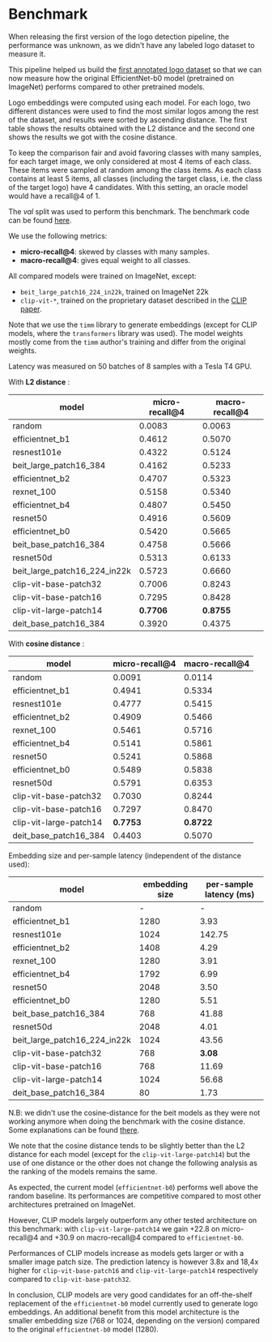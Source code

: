 # Benchmark

When releasing the first version of the logo detection pipeline, the performance was unknown, as we didn't have any labeled logo dataset to measure it.

This pipeline helped us build the [first annotated logo dataset](https://github.com/openfoodfacts/openfoodfacts-ai/releases/tag/dataset-logo-2022-01-21) so that we can now measure how the original EfficientNet-b0 model (pretrained on ImageNet) performs compared to other pretrained models.

Logo embeddings were computed using each model. For each logo, two different distances were used to find the most similar logos among the rest of the dataset, and results were sorted by ascending distance. The first table shows the results obtained with the L2 distance and the second one shows the results we got with the cosine distance.

To keep the comparison fair and avoid favoring classes with many samples, for each target image, we only considered at most 4 items of each class. These items were sampled at random among the class items. As each class contains at least 5 items, all classes (including the target class, i.e. the class of the target logo) have 4 candidates. With this setting, an oracle model would have a recall@4 of 1.

The *val* split was used to perform this benchmark. The benchmark code can be found [here](https://github.com/openfoodfacts/openfoodfacts-ai/tree/607ec6a/logo-ann/benchmark).

We use the following metrics:

- **micro-recall@4**: skewed by classes with many samples.
- **macro-recall@4**: gives equal weight to all classes.

All compared models were trained on ImageNet, except:

- `beit_large_patch16_224_in22k`, trained on ImageNet 22k
- `clip-vit-*`, trained on the proprietary dataset described in the [CLIP paper](https://arxiv.org/abs/2103.00020).

Note that we use the `timm` library to generate embeddings (except for CLIP models, where the `transformers` library was used). The model weights mostly come from the `timm` author's training and differ from the original weights.

Latency was measured on 50 batches of 8 samples with a Tesla T4 GPU.

With **L2 distance** :

| model                        | micro-recall@4 | macro-recall@4 |
| ---------------------------- | -------------- | -------------- |
| random                       | 0.0083         | 0.0063         |
| efficientnet_b1              | 0.4612         | 0.5070         |
| resnest101e                  | 0.4322         | 0.5124         |
| beit_large_patch16_384       | 0.4162         | 0.5233         |
| efficientnet_b2              | 0.4707         | 0.5323         |
| rexnet_100                   | 0.5158         | 0.5340         |
| efficientnet_b4              | 0.4807         | 0.5450         |
| resnet50                     | 0.4916         | 0.5609         |
| efficientnet_b0              | 0.5420         | 0.5665         |
| beit_base_patch16_384        | 0.4758         | 0.5666         |
| resnet50d                    | 0.5313         | 0.6133         |
| beit_large_patch16_224_in22k | 0.5723         | 0.6660         |
| clip-vit-base-patch32        | 0.7006         | 0.8243         |
| clip-vit-base-patch16        | 0.7295         | 0.8428         |
| clip-vit-large-patch14       | **0.7706**     | **0.8755**     |
| deit_base_patch16_384        | 0.3920         | 0.4375         |

With **cosine distance** :

| model                        | micro-recall@4 | macro-recall@4 |
| ---------------------------- | -------------- | -------------- |
| random                       | 0.0091         | 0.0114         |
| efficientnet_b1              | 0.4941         | 0.5334         |
| resnest101e                  | 0.4777         | 0.5415         |
| efficientnet_b2              | 0.4909         | 0.5466         |
| rexnet_100                   | 0.5461         | 0.5716         |
| efficientnet_b4              | 0.5141         | 0.5861         |
| resnet50                     | 0.5241         | 0.5868         |
| efficientnet_b0              | 0.5489         | 0.5838         |
| resnet50d                    | 0.5791         | 0.6353         |
| clip-vit-base-patch32        | 0.7030         | 0.8244         |
| clip-vit-base-patch16        | 0.7297         | 0.8470         |
| clip-vit-large-patch14       | **0.7753**     | **0.8722**     |
| deit_base_patch16_384        | 0.4403         | 0.5070         |

Embedding size and per-sample latency (independent of the distance used):

| model                        | embedding size | per-sample latency (ms) |
| ---------------------------- | -------------- | ----------------------- |
| random                       | -              | -                       |
| efficientnet_b1              | 1280           | 3.93                    |
| resnest101e                  | 1024           | 142.75                  |
| efficientnet_b2              | 1408           | 4.29                    |
| rexnet_100                   | 1280           | 3.91                    |
| efficientnet_b4              | 1792           | 6.99                    |
| resnet50                     | 2048           | 3.50                    |
| efficientnet_b0              | 1280           | 5.51                    |
| beit_base_patch16_384        | 768            | 41.88                   |
| resnet50d                    | 2048           | 4.01                    |
| beit_large_patch16_224_in22k | 1024           | 43.56                   |
| clip-vit-base-patch32        | 768            | **3.08**                |
| clip-vit-base-patch16        | 768            | 11.69                   |
| clip-vit-large-patch14       | 1024           | 56.68                   |
| deit_base_patch16_384        | 80             | 1.73                    |

N.B: we didn't use the cosine-distance for the beit models as they were not working anymore when doing the benchmark with the cosine distance. Some explanations can be found [there](https://github.com/rwightman/pytorch-image-models/issues/1346).

We note that the cosine distance tends to be slightly better than the L2 distance for each model (except for the `clip-vit-large-patch14`) but the use of one distance or the other does not change the following analysis as the ranking of the models remains the same.

As expected, the current model (`efficientnet-b0`) performs well above the random baseline. Its performances are competitive compared to most other architectures pretrained on ImageNet.

However, CLIP models largely outperform any other tested architecture on this benchmark: with `clip-vit-large-patch14` we gain +22.8 on micro-recall@4 and +30.9 on macro-recall@4 compared to `efficientnet-b0`.

Performances of CLIP models increase as models gets larger or with a smaller image patch size. The prediction latency is however 3.8x and 18,4x higher for `clip-vit-base-patch16` and `clip-vit-large-patch14` respectively compared to `clip-vit-base-patch32`.

In conclusion, CLIP models are very good candidates for an off-the-shelf replacement of the `efficientnet-b0` model currently used to generate logo embeddings. An additional benefit from this model architecture is the smaller embedding size (768 or 1024, depending on the version) compared to the original `efficientnet-b0` model (1280).